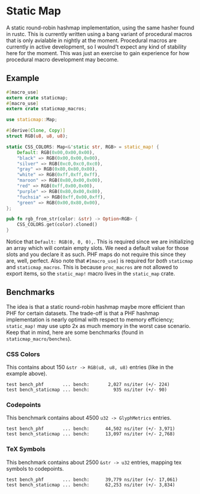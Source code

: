 # Static Map

A static round-robin hashmap implementation, using the same hasher found in rustc. This is currently written using
a bang variant of procedural macros that is only avialable in nightly at the moment.  Procedural macros are currently
in active development, so I woulnd't expect any kind of stability here for the moment.  This was just an exercise
to gain experience for how procedural macro development may become.

## Example

```rust
#[macro_use]
extern crate staticmap;
#[macro_use]
extern crate staticmap_macros;

use staticmap::Map;

#[derive(Clone, Copy)]
struct RGB(u8, u8, u8);

static CSS_COLORS: Map<&'static str, RGB> = static_map! {
    Default: RGB(0x00,0x00,0x00),
    "black" => RGB(0x00,0x00,0x00),
    "silver" => RGB(0xc0,0xc0,0xc0),
    "gray" => RGB(0x80,0x80,0x80),
    "white" => RGB(0xff,0xff,0xff),
    "maroon" => RGB(0x80,0x00,0x00),
    "red" => RGB(0xff,0x00,0x00),
    "purple" => RGB(0x80,0x00,0x80),
    "fuchsia" => RGB(0xff,0x00,0xff),
    "green" => RGB(0x00,0x80,0x00),
};

pub fn rgb_from_str(color: &str) -> Option<RGB> {
    CSS_COLORS.get(color).cloned()
}
```
Notice that `Default: RGB(0, 0, 0),`.  This is required since we are initializing an array which will contain empty slots.
We need a default value for those slots and you declare it as such.  PHF maps do not require this since they are, well, perfect.
Also note that `#[macro_use]` is required for _both_ `staticmap` and `staticmap_macros`.  This is because `proc_macros` are not
allowed to export items, so the `static_map!` macro lives in the `static_map` crate.

## Benchmarks

The idea is that a static round-robin hashmap maybe more efficient than PHF for certain datasets.  The trade-off is that a PHF hashmap
implementation is nearly optimal with respect to memory efficiency; `static_map!` may use upto 2x as much memory in the worst case scenario.
Keep that in mind, here are some benchmarks (found in `staticmap_macro/benches`).

### CSS Colors

This contains about 150 `&str -> RGB(u8, u8, u8)` entries (like in the example above).

```
test bench_phf       ... bench:       2,027 ns/iter (+/- 224)
test bench_staticmap ... bench:         935 ns/iter (+/- 90)
```

### Codepoints

This benchmark contains about 4500 `u32 -> GlyphMetrics` entries.

```
test bench_phf       ... bench:      44,502 ns/iter (+/- 3,971)
test bench_staticmap ... bench:      13,097 ns/iter (+/- 2,768)
```

### TeX Symbols

This benchmark contains about 2500 `&str -> u32` entries, mapping tex symbols to codepoints.

```
test bench_phf       ... bench:      39,779 ns/iter (+/- 17,061)
test bench_staticmap ... bench:      62,253 ns/iter (+/- 3,834)
```
